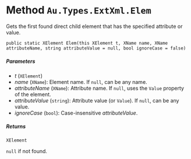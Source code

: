 # Method `Au.Types.ExtXml.Elem`

Gets the first found direct child element that has the specified attribute or value.

```
public static XElement Elem(this XElement t, XName name, XName attributeName, string attributeValue = null, bool ignoreCase = false)
```

##### Parameters

- *t*  (`XElement`)
- *name*  (`XName`):
    Element name. If `null`, can be any name.
- *attributeName*  (`XName`):
    Attribute name. If `null`, uses the `Value` property of the element.
- *attributeValue*  (`string`):
    Attribute value (or `Value`). If `null`, can be any value.
- *ignoreCase*  (`bool`):
    Case-insensitive *attributeValue*.

##### Returns

`XElement`

`null` if not found.